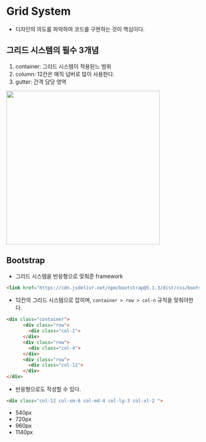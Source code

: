 # Grid System

- 디자인의 의도를 파악하여 코드를 구현하는 것이 핵심이다.

## 그리드 시스템의 필수 3개념

1. container: 그리드 시스템이 적용된느 범위
2. column: 12칸은 매직 넘버로 많이 사용한다.
3. gutter: 간격 담당 영역

<img src="https://user-images.githubusercontent.com/76730867/147864330-10a5146f-c361-4e09-8105-594ccf6996c4.png" width="400px">

## Bootstrap

-  그리드 시스템을 반응형으로 맞춰준 framework

```html
<link href="https://cdn.jsdelivr.net/npm/bootstrap@5.1.3/dist/css/bootstrap.min.css" rel="stylesheet" integrity="sha384-1BmE4kWBq78iYhFldvKuhfTAU6auU8tT94WrHftjDbrCEXSU1oBoqyl2QvZ6jIW3" crossorigin="anonymous">
```

- 12칸의 그리드 시스템으로 잡히며, `container > row > col-n` 규칙을 맞춰야한다.

```html
<div class="container">
      <div class="row">
        <div class="col-1">
      </div>
      <div class="row">
        <div class="col-4">
      </div>
      <div class="row">
        <div class="col-12">
      </div>
</div>
```
- 반응형으로도 작성할 수 있다.


```html
<div class="col-12 col-sm-6 col-md-4 col-lg-3 col-xl-2 ">
```

- 540px
- 720px
- 960px
- 1140px